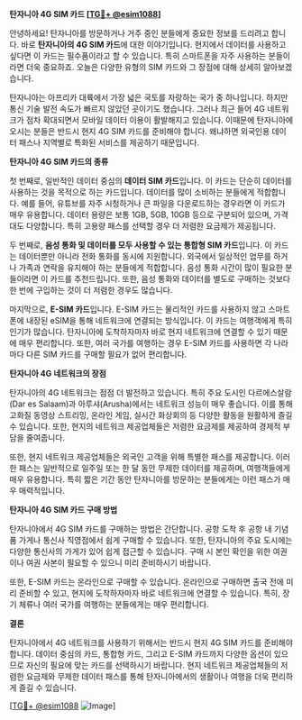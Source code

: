 **탄자니아 4G SIM 카드 [[TG💪+ @esim1088](https://t.me/s/esim1088)]**

안녕하세요! 탄자니아를 방문하거나 거주 중인 분들에게 중요한 정보를 드리려고 합니다. 바로 **탄자니아의 4G SIM 카드**에 대한 이야기입니다. 현지에서 데이터를 사용하고 싶다면 이 카드는 필수품이라고 할 수 있습니다. 특히 스마트폰을 자주 사용하는 분들이라면 더욱 중요하죠. 오늘은 다양한 유형의 SIM 카드와 그 장점에 대해 상세히 알아보겠습니다.

탄자니아는 아프리카 대륙에서 가장 넓은 국토를 자랑하는 국가 중 하나입니다. 하지만 통신 기술 발전 속도가 빠르지 않았던 곳이기도 했습니다. 그러나 최근 들어 4G 네트워크가 점차 확대되면서 모바일 데이터 이용이 활발해지고 있습니다. 이때문에 탄자니아에 오시는 분들은 반드시 현지 4G SIM 카드를 준비해야 합니다. 왜냐하면 외국인용 데이터 패스나 지역별로 특화된 서비스를 제공하기 때문입니다.

**탄자니아 4G SIM 카드의 종류**

첫 번째로, 일반적인 데이터 중심의 **데이터 SIM 카드**입니다. 이 카드는 단순히 데이터를 사용하는 것을 목적으로 하는 카드입니다. 데이터를 많이 소비하는 분들에게 적합합니다. 예를 들어, 유튜브를 자주 시청하거나 큰 파일을 다운로드하는 경우라면 이 카드가 매우 유용합니다. 데이터 용량은 보통 1GB, 5GB, 10GB 등으로 구분되어 있으며, 가격대도 다양합니다. 특히 고용량 패스를 선택할 경우 더 저렴한 요금제가 제공됩니다.

두 번째로, **음성 통화 및 데이터를 모두 사용할 수 있는 통합형 SIM 카드**입니다. 이 카드는 데이터뿐만 아니라 전화 통화를 동시에 지원합니다. 외국에서 일상적인 업무를 하거나 가족과 연락을 유지해야 하는 분들에게 적합합니다. 음성 통화 시간이 많이 필요한 분들이라면 이 카드를 추천드립니다. 또한, 음성 통화와 데이터를 별도로 구매하는 것보다 한 번에 구입하는 것이 더 저렴한 경우도 많습니다.

마지막으로, **E-SIM 카드**입니다. E-SIM 카드는 물리적인 카드를 사용하지 않고 스마트폰에 내장된 eSIM을 통해 네트워크에 연결되는 방식입니다. 이 카드는 여행객에게 특히 인기가 많습니다. 탄자니아에 도착하자마자 바로 현지 네트워크에 연결할 수 있기 때문에 매우 편리합니다. 또한, 여러 국가를 여행하는 경우 E-SIM 카드를 사용하면 각 나라마다 다른 SIM 카드를 구매할 필요가 없어 편리합니다.

**탄자니아 4G 네트워크의 장점**

탄자니아의 4G 네트워크는 점점 더 발전하고 있습니다. 특히 주요 도시인 다르에스살람(Dar es Salaam)과 아루샤(Arusha)에서는 네트워크 성능이 매우 좋습니다. 이를 통해 고화질 동영상 스트리밍, 온라인 게임, 실시간 화상회의 등 다양한 활동을 원활하게 즐길 수 있습니다. 또한, 현지의 네트워크 제공업체들은 저렴한 요금제를 제공하여 경제적 부담을 줄여줍니다.

또한, 현지 네트워크 제공업체들은 외국인 고객을 위해 특별한 패스를 제공합니다. 이러한 패스는 일반적으로 일주일 또는 한 달 동안 무제한 데이터를 제공하며, 여행객들에게 매우 유용합니다. 특히 짧은 기간 동안 탄자니아를 방문하는 분들에게는 이런 패스가 매우 매력적입니다.

**탄자니아 4G SIM 카드 구매 방법**

탄자니아에서 4G SIM 카드를 구매하는 방법은 간단합니다. 공항 도착 후 공항 내 기념품 가게나 통신사 직영점에서 쉽게 구매할 수 있습니다. 또한, 탄자니아의 주요 도시에는 다양한 통신사의 가게가 있어 쉽게 접근할 수 있습니다. 구매 시 본인 확인을 위한 여권이나 여권 사본이 필요할 수 있으니 미리 준비하시기 바랍니다.

또한, E-SIM 카드는 온라인으로 구매할 수 있습니다. 온라인으로 구매하면 출국 전에 미리 준비할 수 있고, 현지에 도착하자마자 바로 네트워크에 연결할 수 있습니다. 특히, 장기 체류나 여러 국가를 여행하는 분들에게는 매우 편리합니다.

**결론**

탄자니아에서 4G 네트워크를 사용하기 위해서는 반드시 현지 4G SIM 카드를 준비해야 합니다. 데이터 중심의 카드, 통합형 카드, 그리고 E-SIM 카드까지 다양한 옵션이 있으므로 자신의 필요에 맞는 카드를 선택하시기 바랍니다. 현지 네트워크 제공업체들의 저렴한 요금제와 무제한 데이터 패스를 통해 탄자니아에서의 생활이나 여행을 더욱 편리하게 즐길 수 있습니다.

[[TG💪+ @esim1088](https://t.me/s/esim1088) ![Image](https://i.postimg.cc/Y0z9fWf4/image.png)]